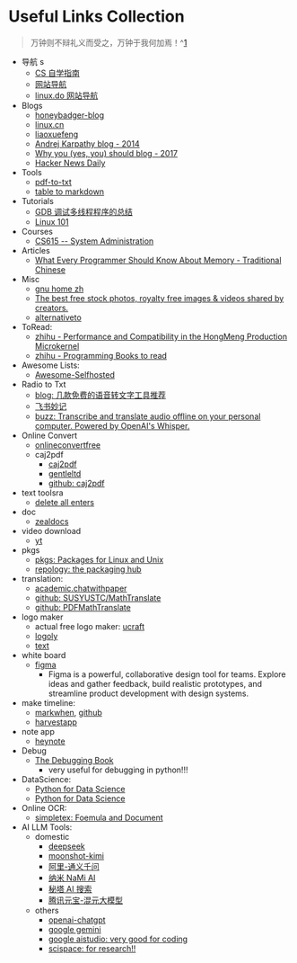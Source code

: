 # Useful Links Collection

> 万钟则不辩礼义而受之，万钟于我何加焉！^[1]

[1]: https://www.gushiwen.cn/mingju/juv_ed7aff127669.aspx

- 导航 s
  - [CS 自学指南](https://csdiy.wiki/)
  - [网站导航](https://123.topstip.com/)
  - [linux.do 网站导航](https://linux.do/)
- Blogs
  - [honeybadger-blog](https://www.honeybadger.io/blog/)
  - [linux.cn](https://linux.cn/)
  - [liaoxuefeng](https://liaoxuefeng.com/)
  - [Andrej Karpathy blog - 2014](https://karpathy.github.io/)
  - [Why you (yes, you) should blog - 2017](https://medium.com/@racheltho/why-you-yes-you-should-blog-7d2544ac1045)
  - [Hacker News Daily](https://www.daemonology.net/hn-daily/)
- Tools
  - [pdf-to-txt](https://www.freeconvert.com/pdf-to-txt)
  - [table to markdown](https://tabletomarkdown.com/)
- Tutorials
  - [GDB 调试多线程程序的总结](https://www.cnblogs.com/WindSun/p/12785322.html)
  - [Linux 101](https://101.lug.ustc.edu.cn/)
- Courses
  - [CS615 -- System Administration](https://stevens.netmeister.org/615/)
- Articles
  - [What Every Programmer Should Know About Memory - Traditional Chinese](https://sysprog21.github.io/cpumemory-zhtw/)
- Misc
  - [gnu home zh](https://www.gnu.org/home.zh-cn.html)
  - [The best free stock photos, royalty free images &amp; videos shared by creators.](https://www.pexels.com/)
  - [alternativeto](https://alternativeto.net/)
- ToRead:
  - [zhihu - Performance and Compatibility in the HongMeng Production Microkernel](https://zhuanlan.zhihu.com/p/711433679)
  - [zhihu - Programming Books to read](https://www.zhihu.com/question/50408698/answer/2997610936)
- Awesome Lists:
  - [Awesome-Selfhosted](https://awesome-selfhosted.net/#)
- Radio to Txt
  - [blog: 几款免费的语音转文字工具推荐](https://www.bilibili.com/opus/748040117536423974)
  - [飞书妙记](https://www.feishu.cn/product/minutes)
  - [buzz: Transcribe and translate audio offline on your personal computer. Powered by OpenAI&#39;s Whisper.](https://github.com/chidiwilliams/buzz)
- Online Convert
  - [onlineconvertfree](https://onlineconvertfree.com/)
  - caj2pdf
    - [caj2pdf](https://caj2pdf.cn/)
    - [gentleltd](https://caj.gentleltd.cn/en)
    - [github: caj2pdf](https://github.com/caj2pdf/caj2pdf)
- text toolsra
  - [delete all enters](https://uutool.cn/nl-trim-all/)
- doc
  - [zealdocs](https://zealdocs.org/)
- video download
  - [yt](https://yt5s.biz/enxj101/)
- pkgs
  - [pkgs: Packages for Linux and Unix](https://pkgs.org/)
  - [repology: the packaging hub](https://repology.org/)
- translation:
  - [academic.chatwithpaper](https://academic.chatwithpaper.org/)
  - [github: SUSYUSTC/MathTranslate](https://github.com/SUSYUSTC/MathTranslate)
  - [github: PDFMathTranslate](https://github.com/Byaidu/PDFMathTranslate)
- logo maker
  - actual free logo maker: [ucraft](https://www.ucraft.com/ai-logo-generator/app)
  - [logoly](https://www.logoly.pro/)
  - [text](https://logom8.com/)
- white board
  - [figma](https://www.figma.com/design/)
    - Figma is a powerful, collaborative design tool for teams. Explore ideas and gather feedback, build realistic prototypes, and streamline product development with design systems.
- make timeline:
  - [markwhen](https://markwhen.com/), [github](https://github.com/mark-when/markwhen)
  - [harvestapp](https://abc302.harvestapp.com/time)
- note app
  - [heynote](https://heynote.com/)
- Debug
  - [The Debugging Book](https://www.debuggingbook.org/)
    - very useful for debugging in python!!!
- DataScience:
  - [Python for Data Science](https://byuidatascience.github.io/python4ds/)
  - [Python for Data Science](https://aeturrell.github.io/python4DS/welcome.html)
- Online OCR:
  - [simpletex: Foemula and Document](https://simpletex.net/)
- AI LLM Tools:
  - domestic
    - [deepseek](https://chat.deepseek.com/)
    - [moonshot-kimi](https://kimi.moonshot.cn/)
    - [阿里-通义千问](https://tongyi.aliyun.com/)
    - [纳米 NaMi AI](https://www.n.cn/)
    - [秘塔 AI 搜索](https://metaso.cn/)
    - [腾讯元宝-混元大模型](https://yuanbao.tencent.com/)
  - others
    - [openai-chatgpt](https://chatgpt.com/)
    - [google gemini](https://gemini.google.com/app)
    - [google aistudio: very good for coding](https://aistudio.google.com/)
    - [scispace: for research!!](https://scispace.com/)